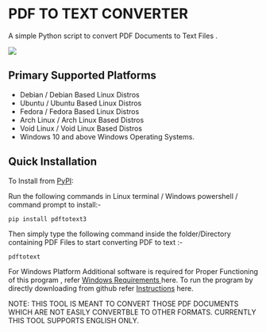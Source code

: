 # PDF TO TEXT CONVERTER
A simple Python script to convert PDF Documents to Text Files .

<img src="https://user-images.githubusercontent.com/82881725/212544580-642779fb-03b6-475c-b11c-d90fcce7106d.png">

## Primary Supported Platforms

* Debian / Debian Based Linux Distros
* Ubuntu / Ubuntu Based Linux Distros
* Fedora / Fedora Based Linux Distros
* Arch Linux / Arch Linux Based Distros
* Void Linux / Void Linux Based Distros
* Windows 10 and above Windows Operating Systems.

Quick Installation
------------------

To Install from [PyPI](https://pypi.org/project/pdftotext3/):

Run the following commands in Linux terminal / Windows powershell / command prompt to install:-

```
pip install pdftotext3
```
Then simply type the following command inside the folder/Directory containing PDF Files to start converting PDF to text :- 

```
pdftotext
```
For Windows Platform Additional software is required for Proper Functioning of this program , refer [ Windows Requirements ](/Windows_Requirements.md) here.
To run the program by directly downloading from github refer [ Instructions](/Install.md) here.

NOTE: THIS TOOL IS MEANT TO CONVERT THOSE PDF DOCUMENTS WHICH ARE NOT EASILY CONVERTBLE TO OTHER FORMATS.
CURRENTLY THIS TOOL SUPPORTS ENGLISH ONLY.


